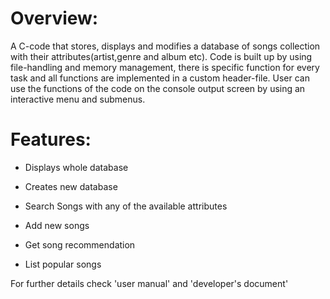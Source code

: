 # Overview:

A C-code that stores, displays and modifies a database of songs collection with their attributes(artist,genre and album etc). Code is built up by using file-handling and memory management, there is specific function for every task and all functions are implemented in a custom header-file. User can use the functions of the code on the console output screen by using an interactive menu and submenus.

# Features:

* Displays whole database

* Creates new database

* Search Songs with any of the available attributes

* Add new songs

* Get song recommendation

* List popular songs

For further details check 'user manual' and 'developer's document'
